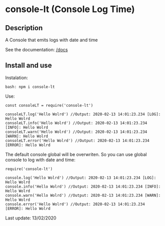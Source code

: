 # console-lt (Console Log Time)

## Description

A Console that emits logs with date and time

See the documentation: [/docs](https://leydev.github.io/console-tl/)

## Install and use

Instalation:   
```
bash: npm i console-lt
```
Use:   
```
const consoleLT = require('console-lt')

consoleLT.log('Hello Wolrd') //Output: 2020-02-13 14:01:23.234 [LOG]: Hello Wolrd
consoleLT.info('Hello Wolrd') //Output: 2020-02-13 14:01:23.234 [INFO]: Hello Wolrd
consoleLT.warn('Hello Wolrd') //Output: 2020-02-13 14:01:23.234 [WARN]: Hello Wolrd
consoleLT.error('Hello Wolrd') //Output: 2020-02-13 14:01:23.234 [ERROR]: Hello Wolrd
```

The default console global will be overwriten. So you can use global console to log with date and time:   

```
require('console-lt')

console.log('Hello Wolrd') //Output: 2020-02-13 14:01:23.234 [LOG]: Hello Wolrd
console.info('Hello Wolrd') //Output: 2020-02-13 14:01:23.234 [INFO]: Hello Wolrd
console.warn('Hello Wolrd') //Output: 2020-02-13 14:01:23.234 [WARN]: Hello Wolrd
console.error('Hello Wolrd') //Output: 2020-02-13 14:01:23.234 [ERROR]: Hello Wolrd
```

Last update: 13/02/2020